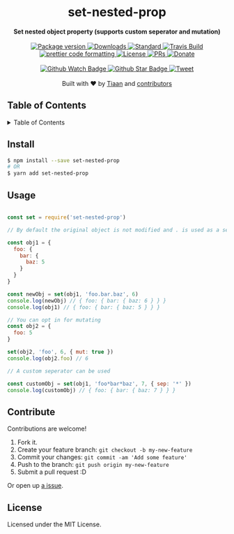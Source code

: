 <h1 align="center">set-nested-prop</h1>
<div align="center">
  <strong>Set nested object property (supports custom seperator and mutation)</strong>
</div>
<br>
<div align="center">
  <a href="https://npmjs.org/package/set-nested-prop">
    <img src="https://img.shields.io/npm/v/set-nested-prop.svg?style=flat-square" alt="Package version" />
  </a>
  <a href="https://npmjs.org/package/set-nested-prop">
  <img src="https://img.shields.io/npm/dm/set-nested-prop.svg?style=flat-square" alt="Downloads" />
  </a>
  <a href="https://github.com/feross/standard">
    <img src="https://img.shields.io/badge/code%20style-standard-brightgreen.svg?style=flat-square" alt="Standard" />
  </a>
  <a href="https://travis-ci.org/tiaanduplessis/set-nested-prop">
    <img src="https://img.shields.io/travis/tiaanduplessis/set-nested-prop.svg?style=flat-square" alt="Travis Build" />
  </a>
	<a href="https://github.com/prettier/prettier">
    <img src="https://img.shields.io/badge/styled_with-prettier-ff69b4.svg?style=flat-square" alt="prettier code formatting" />
  </a>
  <a href="https://github.com/tiaanduplessis/set-nested-prop/blob/master/LICENSE">
    <img src="https://img.shields.io/npm/l/set-nested-prop.svg?style=flat-square" alt="License" />
  </a>
  <a href="http://makeapullrequest.com">
    <img src="https://img.shields.io/badge/PRs-welcome-brightgreen.svg?style=flat-square" alt="PRs" />
  </a>
  <a href="https://www.paypal.me/tiaanduplessis/1">
    <img src="https://img.shields.io/badge/$-support-green.svg?style=flat-square" alt="Donate" />
  </a>
</div>
<br>
<div align="center">
  <a href="https://github.com/tiaanduplessis/set-nested-prop/watchers">
    <img src="https://img.shields.io/github/watchers/tiaanduplessis/set-nested-prop.svg?style=social" alt="Github Watch Badge" />
  </a>
  <a href="https://github.com/tiaanduplessis/set-nested-prop/stargazers">
    <img src="https://img.shields.io/github/stars/tiaanduplessis/set-nested-prop.svg?style=social" alt="Github Star Badge" />
  </a>
  <a href="https://twitter.com/intent/tweet?text=Check%20out%20set-nested-prop!%20https://github.com/tiaanduplessis/set-nested-prop%20%F0%9F%91%8D">
    <img src="https://img.shields.io/twitter/url/https/github.com/tiaanduplessis/set-nested-prop.svg?style=social" alt="Tweet" />
  </a>
</div>
<br>
<div align="center">
  Built with ❤︎ by <a href="https://github.com/tiaanduplessis">Tiaan</a> and <a href="https://github.com/tiaanduplessis/set-nested-prop/graphs/contributors">contributors</a>
</div>

<h2>Table of Contents</h2>
<details>
  <summary>Table of Contents</summary>
  <li><a href="#install">Install</a></li>
  <li><a href="#usage">Usage</a></li>
  <li><a href="#contribute">Contribute</a></li>
  <li><a href="#license">License</a></li>
</details>

## Install

```sh
$ npm install --save set-nested-prop
# OR
$ yarn add set-nested-prop
```

## Usage

```js

const set = require('set-nested-prop')

// By default the original object is not modified and . is used as a seperator

const obj1 = {
  foo: {
    bar: {
      baz: 5
    }
  }
}

const newObj = set(obj1, 'foo.bar.baz', 6)
console.log(newObj) // { foo: { bar: { baz: 6 } } }
console.log(obj1) // { foo: { bar: { baz: 5 } } }

// You can opt in for mutating
const obj2 = {
  foo: 5
}

set(obj2, 'foo', 6, { mut: true })
console.log(obj2.foo) // 6

// A custom seperator can be used

const customObj = set(obj1, 'foo*bar*baz', 7, { sep: '*' })
console.log(customObj) // { foo: { bar: { baz: 7 } } }

```


## Contribute

Contributions are welcome!

1. Fork it.
2. Create your feature branch: `git checkout -b my-new-feature`
3. Commit your changes: `git commit -am 'Add some feature'`
4. Push to the branch: `git push origin my-new-feature`
5. Submit a pull request :D

Or open up [a issue](https://github.com/tiaanduplessis/set-nested-prop/issues).

## License

Licensed under the MIT License.
